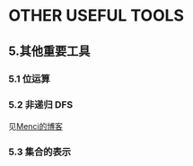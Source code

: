 # OTHER USEFUL TOOLS

## 5.其他重要工具

### 5.1 位运算

### 5.2 非递归 DFS

见[Menci的博客](https://oi.men.ci/non-recursion-dfs-with-stack/)

### 5.3 集合的表示

